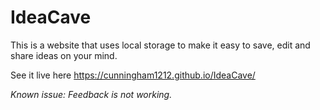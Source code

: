 # IdeaCave

This is a website that uses local storage to make it easy to save, edit and share ideas on your mind.

See it live here https://cunningham1212.github.io/IdeaCave/

_Known issue: Feedback is not working._
